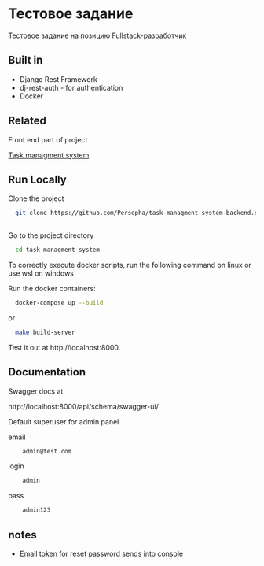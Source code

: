 
# Тестовое задание

Тестовое задание на позицию Fullstack-разработчик


##  Built in
- Django Rest Framework
- dj-rest-auth - for authentication 
- Docker

## Related

Front end part of project

[Task managment system]()


## Run Locally

Clone the project

```bash
  git clone https://github.com/Persepha/task-managment-system-backend.git
  
```

Go to the project directory

```bash
  cd task-managment-system
```

To correctly execute docker scripts, run the following command on linux or use wsl on windows

Run the docker containers:

```bash
  docker-compose up --build
```

or

```bash
  make build-server
```


Test it out at http://localhost:8000. 


## Documentation

Swagger docs at 

http://localhost:8000/api/schema/swagger-ui/

Default superuser for admin panel

email
```bash
    admin@test.com
```

login
```bash
    admin
```

pass
```bash
    admin123
```


## notes

- Email token for reset password sends into console






